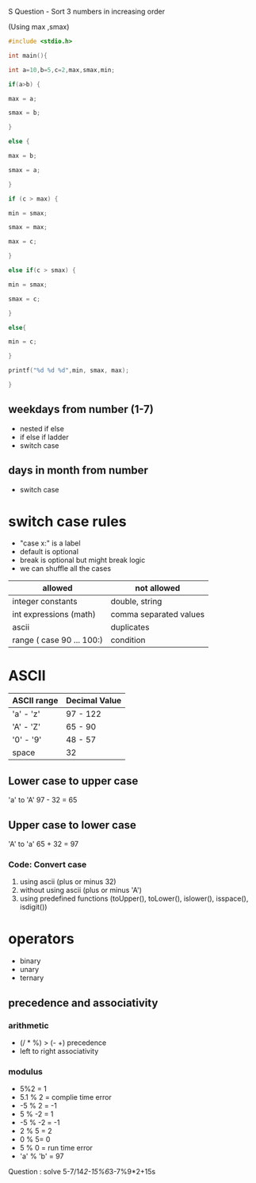 S
Question - Sort 3 numbers in increasing order

(Using max ,smax)
```c
#include <stdio.h>

int main(){

int a=10,b=5,c=2,max,smax,min;

if(a>b) {

max = a;

smax = b;

}

else {

max = b;

smax = a;

}

if (c > max) {

min = smax;

smax = max;

max = c;

}

else if(c > smax) {

min = smax;

smax = c;

}

else{

min = c;

}

printf("%d %d %d",min, smax, max);

}
```

## weekdays from number (1-7) 
- nested if else
- if else if ladder
- switch case


## days in month from number

- switch case


# switch case rules

- "case x:" is a label
- default is optional
- break is optional but might break logic
- we can shuffle all the cases


| allowed                   | not allowed            |
| ------------------------- | ---------------------- |
| integer constants         | double, string         |
| int expressions (math)    | comma separated values |
| ascii                     | duplicates             |
| range ( case 90 ... 100:) | condition              |

# ASCII 

| ASCII range | Decimal Value |
| ----------- | ------------- |
| 'a' - 'z'   | 97 - 122      |
| 'A' - 'Z'   | 65 - 90       |
| '0' - '9'   | 48 - 57       |
| space       | 32            |
## Lower case to upper case
'a' to 'A'
97 - 32 = 65
## Upper case to lower case

'A' to 'a'
65 + 32 = 97


### Code: Convert case
1. using ascii (plus or minus 32)
2. without using ascii (plus or minus 'A')
3. using predefined functions (toUpper(), toLower(), islower(), isspace(), isdigit())

# operators
- binary
- unary
- ternary

## precedence and associativity

### arithmetic
- (/ * %) > (- +) precedence
- left to right associativity
### modulus
- 5%2 = 1
- 5.1 % 2 = complie time error
- -5 % 2 = -1
- 5 % -2 = 1
- -5 % -2 = -1
- 2 % 5 = 2
- 0 % 5= 0
- 5 % 0 = run time error
- 'a' % 'b' = 97

Question : solve 5-7/14*2-15%6*3-7%9*2+15s